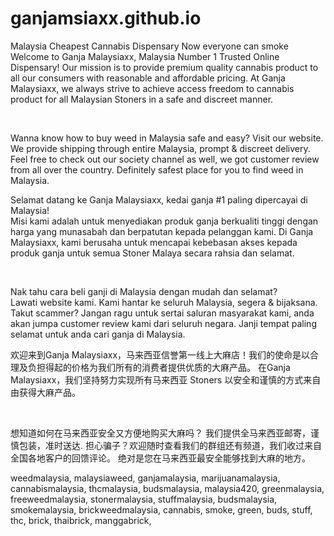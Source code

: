 # ganjamsiaxx.github.io
Malaysia Cheapest Cannabis Dispensary
Now everyone can smoke
Welcome to Ganja Malaysiaxx, Malaysia Number 1 Trusted Online Dispensary! 
Our mission is to provide premium quality cannabis product to all our consumers with reasonable and affordable pricing. 
At Ganja Malaysiaxx, we always strive to achieve access freedom to cannabis product for all Malaysian Stoners in a safe and discreet manner.

​

Wanna know how to buy weed in Malaysia safe and easy? Visit our website. 
We provide shipping through entire Malaysia, prompt & discreet delivery. 
Feel free to check out our society channel as well, we got customer review from all over the country. Definitely safest place for you to find weed in Malaysia.
 

Selamat datang ke Ganja Malaysiaxx, kedai ganja #1 paling dipercayai di Malaysia!  
Misi kami adalah untuk menyediakan produk ganja berkualiti tinggi dengan harga yang munasabah dan berpatutan kepada pelanggan kami. 
Di Ganja Malaysiaxx, kami berusaha untuk mencapai kebebasan akses kepada produk ganja untuk semua Stoner Malaya secara rahsia dan selamat.

​

Nak tahu cara beli ganji di Malaysia dengan mudah dan selamat?  
Lawati website kami. Kami hantar ke seluruh Malaysia, segera & bijaksana. 
Takut scammer? Jangan ragu untuk sertai saluran masyarakat kami, anda akan jumpa customer review kami dari seluruh negara. 
Janji tempat paling selamat untuk anda cari ganja di Malaysia.

欢迎来到Ganja Malaysiaxx，马来西亚信誉第一线上大麻店！我们的使命是以合理及负担得起的价格为我们所有的消费者提供优质的大麻产品。 
在Ganja Malaysiaxx，我们坚持努力实现所有马来西亚 Stoners 以安全和谨慎的方式来自由获得大麻产品。

​

想知道如何在马来西亚安全又方便地购买大麻吗？
我们提供全马来西亚邮寄，谨慎包装，准时送达. 担心骗子？欢迎随时查看我们的群组还有频道，我们收过来自全国各地客户的回馈评论。 绝对是您在马来西亚最安全能够找到大麻的地方。

weedmalaysia, malaysiaweed, ganjamalaysia, marijuanamalaysia, cannabismalaysia, thcmalaysia, 
budsmalaysia, malaysia420, greenmalaysia, freeweedmalaysia, stonermalaysia, stuffmalaysia, budsmalaysia, smokemalaysia, brickweedmalaysia, cannabis, smoke, green, buds, stuff, thc, brick, thaibrick, manggabrick, 
